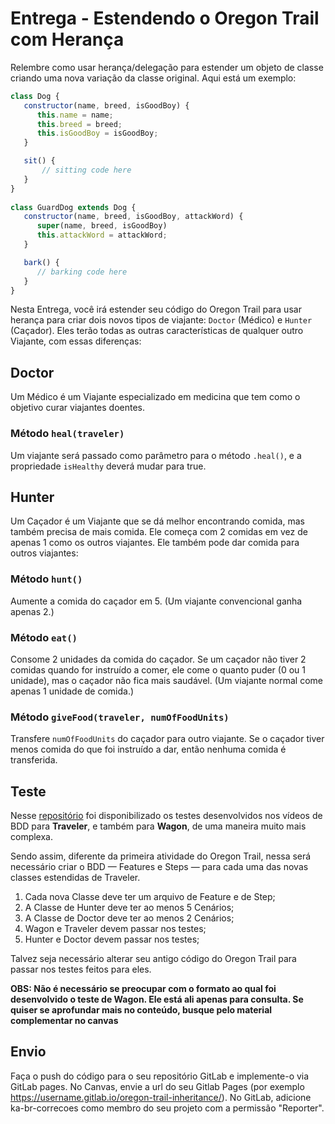 # Entrega - Estendendo o Oregon Trail com Herança

Relembre como usar herança/delegação para estender um objeto de classe criando uma nova variação da classe original. Aqui está um exemplo:

```js
class Dog {
   constructor(name, breed, isGoodBoy) {
      this.name = name;
      this.breed = breed;
      this.isGoodBoy = isGoodBoy;
   }

   sit() {
       // sitting code here
   }
}
 
class GuardDog extends Dog {
   constructor(name, breed, isGoodBoy, attackWord) {
      super(name, breed, isGoodBoy)
      this.attackWord = attackWord;
   }

   bark() {
      // barking code here
   }
}
```

Nesta Entrega, você irá estender seu código do Oregon Trail para usar herança para criar dois novos tipos de viajante: `Doctor` (Médico) e `Hunter` (Caçador). Eles terão todas as outras características de qualquer outro Viajante, com essas diferenças:

## Doctor

Um Médico é um Viajante especializado em medicina que tem como o objetivo curar viajantes doentes.

### Método `heal(traveler)`

Um viajante será passado como parâmetro para o método `.heal()`, e a propriedade `isHealthy` deverá mudar para true.

## Hunter

Um Caçador é um Viajante que se dá melhor encontrando comida, mas também precisa de mais comida. Ele começa com 2 comidas em vez de apenas 1 como os outros viajantes. Ele também pode dar comida para outros viajantes:

### Método `hunt()`

Aumente a comida do caçador em 5. (Um viajante convencional ganha apenas 2.)

### Método `eat()`

Consome 2 unidades da comida do caçador. Se um caçador não tiver 2 comidas quando for instruído a comer, ele come o quanto puder (0 ou 1 unidade), mas o caçador não fica mais saudável. (Um viajante normal come apenas 1 unidade de comida.)

### Método ``giveFood(traveler, numOfFoodUnits)``

Transfere `numOfFoodUnits` do caçador para outro viajante. Se o caçador tiver menos comida do que foi instruído a dar, então nenhuma comida é transferida.

## Teste

Nesse [repositório](https://gitlab.com/kenzie-academy-brasil/se/fe/code-quality/oregon-trail-with-bdd) foi disponibilizado os testes desenvolvidos nos vídeos de BDD para **Traveler**, e também para **Wagon**, de uma maneira muito mais complexa.

Sendo assim, diferente da primeira atividade do Oregon Trail, nessa será necessário criar o BDD — Features e Steps — para cada uma das novas classes estendidas de Traveler.

1. Cada nova Classe deve ter um arquivo de Feature e de Step;  
2. A Classe de Hunter deve ter ao menos 5 Cenários;  
3. A Classe de Doctor deve ter ao menos 2 Cenários;  
4. Wagon e Traveler devem passar nos testes;  
5. Hunter e Doctor devem passar nos testes;  
   
Talvez seja necessário alterar seu antigo código do Oregon Trail para passar nos testes feitos para eles.  

**OBS: Não é necessário se preocupar com o formato ao qual foi desenvolvido o teste de Wagon. Ele está ali apenas para consulta. Se quiser se aprofundar mais no conteúdo, busque pelo material complementar no canvas**

## Envio

Faça o push do código para o seu repositório GitLab e implemente-o via GitLab pages. No Canvas, envie a url do seu Gitlab Pages (por exemplo https://username.gitlab.io/oregon-trail-inheritance/). No GitLab, adicione ka-br-correcoes como membro do seu projeto com a permissão "Reporter".

